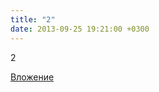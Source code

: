 ```yaml
---
title: "2"
date: 2013-09-25 19:21:00 +0300
---
```


2

[Вложение](https://vk.com/photo41076938_311679043)
